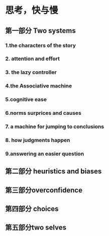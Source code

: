 # 思考，快与慢
## 第一部分  Two systems
### 1.the characters of the story
### 2. attention and effort
### 3. the lazy controller
### 4.the Associative machine
### 5.cognitive ease
### 6.norms surprices  and causes
### 7. a machine for jumping to conclusions
### 8. how judgments happen
### 9.answering an easier question
## 第二部分 heuristics and biases
## 第三部分overconfidence
## 第四部分 choices
## 第五部分two selves
